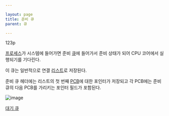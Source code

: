 ```yaml
---

layout: page
title: 준비 큐
parent: 큐

---
```


123p

[프로세스](프로세스.html)가 시스템에 들어가면 준비 [큐](큐.html)에 들어가서 준비 상태가 되어 CPU 코어에서 실행되기를 기다린다.

이 큐는 일반적으로 연결 [리스트](리스트.html)로 저장된다.

준비 큐 헤더에는 리스트의 첫 번째 [PCB](PCB.html)에 대한 포인터가 저장되고 각 PCB에는 준비 큐의 다음 PCB를 가리키는 포인터 필드가 포함된다.

![image](https://user-images.githubusercontent.com/116250393/212086873-97710b42-6841-4cf5-bc32-06a17ee274ed.png)

[대기 큐](대기-큐.html)